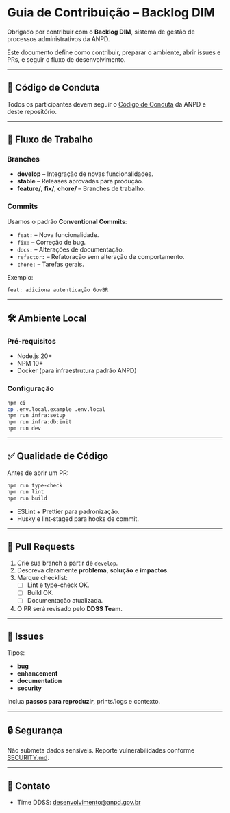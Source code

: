 # Guia de Contribuição – Backlog DIM

Obrigado por contribuir com o **Backlog DIM**, sistema de gestão de processos administrativos da ANPD.

Este documento define como contribuir, preparar o ambiente, abrir issues e PRs, e seguir o fluxo de desenvolvimento.

---

## 📜 Código de Conduta

Todos os participantes devem seguir o [Código de Conduta](CODE_OF_CONDUCT.md) da ANPD e deste repositório.

---

## 🚀 Fluxo de Trabalho

### Branches

- **develop** – Integração de novas funcionalidades.
- **stable** – Releases aprovadas para produção.
- **feature/**, **fix/**, **chore/** – Branches de trabalho.

### Commits

Usamos o padrão **Conventional Commits**:

- `feat:` – Nova funcionalidade.
- `fix:` – Correção de bug.
- `docs:` – Alterações de documentação.
- `refactor:` – Refatoração sem alteração de comportamento.
- `chore:` – Tarefas gerais.

Exemplo:

```
feat: adiciona autenticação GovBR
```

---

## 🛠️ Ambiente Local

### Pré-requisitos

- Node.js 20+
- NPM 10+
- Docker (para infraestrutura padrão ANPD)

### Configuração

```bash
npm ci
cp .env.local.example .env.local
npm run infra:setup
npm run infra:db:init
npm run dev
```

---

## ✅ Qualidade de Código

Antes de abrir um PR:

```bash
npm run type-check
npm run lint
npm run build
```

- ESLint + Prettier para padronização.
- Husky e lint-staged para hooks de commit.

---

## 🔄 Pull Requests

1. Crie sua branch a partir de `develop`.
2. Descreva claramente **problema**, **solução** e **impactos**.
3. Marque checklist:
   - [ ] Lint e type-check OK.
   - [ ] Build OK.
   - [ ] Documentação atualizada.
4. O PR será revisado pelo **DDSS Team**.

---

## 🐛 Issues

Tipos:

- **bug**
- **enhancement**
- **documentation**
- **security**

Inclua **passos para reproduzir**, prints/logs e contexto.

---

## 🔒 Segurança

Não submeta dados sensíveis. Reporte vulnerabilidades conforme [SECURITY.md](SECURITY.md).

---

## 📩 Contato

- Time DDSS: desenvolvimento@anpd.gov.br
